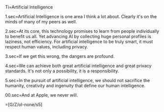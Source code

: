 Ti=Artificial Intelligence

1.sec=Artificial Intelligence is one area I think a lot about. Clearly it's on the minds of many of my peers as well.

2.sec=At its core, this technology promises to learn from people individually to benefit us all. Yet advancing AI by collecting huge personal profiles is laziness, not efficiency. For artificial intelligence to be truly smart, it must respect human values, including privacy.

3.sec=If we get this wrong, the dangers are profound.

4.sec=We can achieve both great artificial intelligence and great privacy standards. It's not only a possibility, it is a responsibility.

5.sec=In the pursuit of artificial intelligence, we should not sacrifice the humanity, creativity and ingenuity that define our human intelligence.

00.sec=And at Apple, we never will.

=[G/Z/ol-none/s5]
